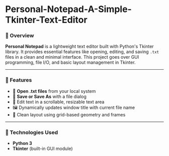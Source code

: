 # Personal-Notepad-A-Simple-Tkinter-Text-Editor

### 📌 Overview

**Personal Notepad** is a lightweight text editor built with Python's Tkinter library. It provides essential features like opening, editing, and saving `.txt` files in a clean and minimal interface. This project goes over GUI programming, file I/O, and basic layout management in Tkinter.

---

### 🎯 Features

* 📂 **Open .txt files** from your local system
* 💾 **Save or Save As** with a file dialog
* 📝 Edit text in a scrollable, resizable text area
* 🖼️ Dynamically updates window title with current file name
* 🧱 Clean layout using grid-based geometry and frames

---

### 🧠 Technologies Used

* **Python 3**
* **Tkinter** (built-in GUI module)



